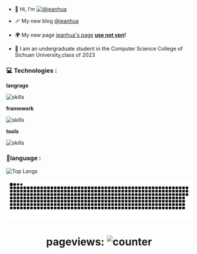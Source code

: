 - 👋 Hi, I’m [![@jeanhua](https://img.shields.io/badge/@jeanhua-8A2BE2)](https://github.com/jeanhua)

- 🩹 My new blog [@jeanhua](https://www.blog.jeanhua.cn/)

- 🌍 My new page [jeanhua's page](https://www.jeanhua.cn)  **<u>use not vpn</u>!**

- 🏫 I am an undergraduate student in the Computer Science College of Sichuan University,class of 2023

### 💻 Technologies :

**langrage**

![skills](https://skillicons.dev/icons?perline=14&i=html,java,python,c,cpp,cs,typescript,dart,javascript)

**framework**

![skills](https://skillicons.dev/icons?perline=14&i=flutter,vue)

**tools**

![skills](https://skillicons.dev/icons?perline=14&i=git,github,linux,ubuntu,md,photoshop,postman,sqlite,vscode,visualstudio,idea,qt,pycharm,unity)

### 🏀language :

![Top Langs](https://github-readme-stats.vercel.app/api/top-langs/?username=jeanhua&hide=javascript,css,scss,html,cmake&theme=radical&bg_color=30,e96443,904e95&title_color=fff&text_color=fff)

<p align="center">
 <img width="1000" src="assets/github-snake.svg" alt="snake"/>
</p>

<div align="center">

 # pageviews:  ![counter](https://count.getloli.com/@jeanhua?name=jeanhua&theme=capoo-2&padding=7&offset=0&align=top&scale=1&pixelated=1&darkmode=auto)

</div>
